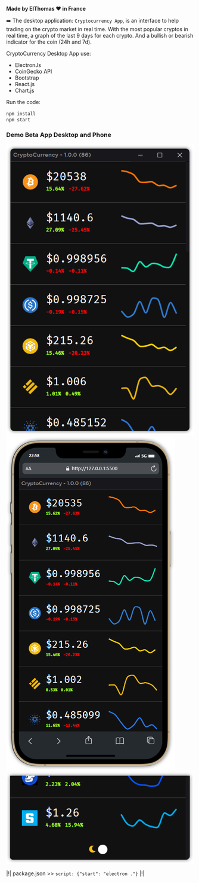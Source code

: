 **Made by ElThomas ❤️ in France**

➡️ The desktop application: ``Cryptocurrency App``, is an interface to help trading on the crypto market in real time. With the most popular cryptos in real time, a graph of the last 9 days for each crypto. And a bullish or bearish indicator for the coin (24h and 7d).


CryptoCurrency Desktop App use:
- ElectronJs
- CoinGecko API
- Bootstrap
- React.js
- Chart.js

Run the code:
```
npm install
npm start
```

### Demo Beta App Desktop and Phone
![Assets-Desktop](./assets/AssetsCryptoCurrency.png)
![Assets-Phone](./assets/AssetsCryptoCurrencyPhone.png)
![NightMode](./assets/AssetsCryptoCurrencyMode.png)

|!| package.json >> ```script: {"start": "electron ."}``` |!|